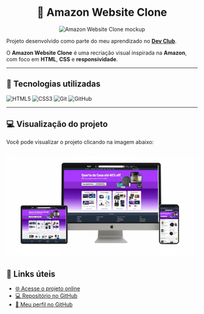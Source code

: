 
<!-- markdownlint-disable MD033 -->

<div align="center">

# 🛒 Amazon Website Clone

<img src="./images/amazon-web-site-mockup.jpg" alt="Amazon Website Clone mockup" width="800px">

</div>

Projeto desenvolvido como parte do meu aprendizado no **[Dev Club](https://www.devclub.com.br)**.

O **Amazon Website Clone** é uma recriação visual inspirada na **Amazon**, com foco em **HTML**, **CSS** e **responsividade**.

---

## 🚀 Tecnologias utilizadas

![HTML5](https://img.shields.io/badge/HTML5-E34F26?style=for-the-badge&logo=html5&logoColor=white)
![CSS3](https://img.shields.io/badge/CSS3-1572B6?style=for-the-badge&logo=css3&logoColor=white)
![Git](https://img.shields.io/badge/Git-F05032?style=for-the-badge&logo=git&logoColor=white)
![GitHub](https://img.shields.io/badge/GitHub-000?style=for-the-badge&logo=github&logoColor=white)

---

## 💻 Visualização do projeto

Você pode visualizar o projeto clicando na imagem abaixo:

![Visualização do projeto Amazon Website Clone](./images/amazon-mockup.jpg)
---

## 🔗 Links úteis

- [🌐 Acesse o projeto online](https://adilsonribeiroalmeida.github.io/Amazon-website-Clone/)
- [💻 Repositório no GitHub](https://github.com/adilsonribeiroalmeida/Amazon-website-Clone)
- [👤 Meu perfil no GitHub](https://github.com/adilsonribeiroalmeida)

<!-- markdownlint-enable MD033 -->
